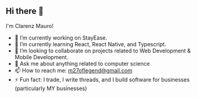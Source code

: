 ## Hi there 👋

I'm Clarenz Mauro!

- 🔭 I’m currently working on StayEase.
- 🌱 I’m currently learning React, React Native, and Typescript.
- 👯 I’m looking to collaborate on projects related to Web Development & Mobile Development.
- 💬 Ask me about anything related to computer science
- 📫 How to reach me: m27oflegend@gmail.com
- ⚡ Fun fact: I trade, I write threads, and I build software for businesses (particularly MY businesses)
